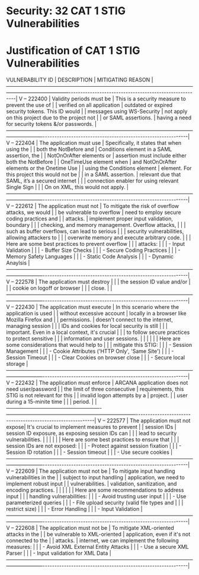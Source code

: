# Security: 32 CAT 1 STIG Vulnerabilities

# Justification of CAT 1 STIG Vulnerabilities

VULNERABILITY ID  |           DESCRIPTION          |         MITIGATING REASON                          |
————————————————————————————————————————————————--------------------------------------------------------|
V – 222400        | Validity periods must be       | This is a security measure to prevent the use of   |
                  | verified on all application    | outdated or expired security tokens. This ID would |
                  | messages using WS-Security     | not apply on this project due to the project not   |
                  | or SAML assertions.            | having a need for security tokens &/or passwords.  |
———————————————————————————————————————————-------------------------------------------------------------|
V – 222404        | The application must use       | Specifically, it states that when using the        |
                  | both the NotBefore and         | Conditions element in a SAML assertion, the        |
                  | NotOnOrAfter elements or       | assertion must include either both the NotBefore   |
                  | OneTimeUse element when        | and NotOnOrAfter elements or the Onetime Use       |
                  | using the Conditions element   | element. For this project this would not be        |
                  | in a SAML assertion.           | relevant due that SAML, it’s a secured internet    | 
                  |                                | connection enabler for using relevant Single Sign  |
                  |                                | On on XML, this would not apply.                   |
———————————————————————————————————————————-------------------------------------------------------------|
V – 222612        | The application must not       | To mitigate the risk of overflow attacks, we would |
                  | be vulnerable to overflow      | need to employ secure coding practices and         |
                  | attacks.                       | implement proper input validation, boundary        |
                  |                                | checking, and memory management. Overflow attacks, |
                  |                                | such as buffer overflows, can lead to serious      |
                  |                                | security vulnerabilities, allowing attackers to    | 
                  |                                | overwrite memory and execute arbitrary code.       |
                  |                                | Here are some best practices to prevent overflow   |
                  |                                | attacks:                                           |
                  |                                | -  Input Validation                                |
                  |                                | -  Buffer Size Checks                              |
                  |                                | -  Secure Coding Practices                         |
                  |                                | -  Memory Safety Languages                         |
                  |                                | -  Static Code Analysis                            |
                  |                                | -  Dynamic Anaylsis                                |
———————————————————————————————————————————-------------------------------------------------------------|
V – 222578        | The application must destroy   |                                                    |
                  | the session ID value and/or    |                                                    |
                  | cookie on logoff or browser    |                                                    |
                  | close.                         |                                                    |
———————————————————————————————————————————-------------------------------------------------------------|
V – 222430        | The application must execute   | In this scenario where the application is used     |
                  | without excessive account      | locally in a browser like Mozilla Firefox and      |
                  | permissions.                   | doesn't connect to the internet, managing session  |
                  |                                | IDs and cookies for local security is still        |
                  |                                | important. Even in a local context, it's crucial   |
                  |                                | to follow secure practices to protect sensitive    | 
                  |                                | information and user sessions.                     |
                  |                                |                                                    |
                  |                                | Here are some considerations that would help to    |
                  |                                | mitigate this STIG:                                |
                  |                                | - Session Management                               |
                  |                                | - Cookie Attributes ('HTTP Only', 'Same Site')     |
                  |                                | - Session Timeout                                  |
                  |                                | - Clear Cookies on browser close                   |
                  |                                | - Secure local storage                             |
———————————————————————————————————————————-------------------------------------------------------------|
V – 222432        | The application must enforce   | ARCANA application does not need user/password     |
                  | the limit of three consecutive | requirements, this STIG is not relevant for this   |
                  | invalid logon attempts by a    | project.                                           |
                  | user during a 15-minite time   |                                                    |
                  | period.                        |                                                    |
——————————————————-—————————————————————————------------------------------------------------------------|
V – 222577        | The application must not expose| It's crucial to implement measures to prevent      |
                  | session IDs                    | session ID exposure, as exposing session IDs can   | 
                  |                                | lead to security vulnerabilities.                  |
                  |                                |                                                    |
                  |                                | Here are some best practices to ensure that        |
                  |                                | session IDs are not exposed:                       |
                  |                                | -  Protect against session fixation                |
                  |                                | -  Session ID rotation                             |
                  |                                | -  Session timeout                                 |
                  |                                | -  Use secure cookies                              |
———————————————————————————————————————————-------------------------------------------------------------|
V – 222609        | The application must not be    | To mitigate input handling vulnerabilities in the  |
                  | subject to input handling      | application, we need to implement robust input     |
                  | vulnerabilities.               | validation, sanitization, and encoding practices.  |
                  |                                |                                                    |
                  |                                | Here are some recommendations to address input     |
                  |                                | handling vulnerabilities:                          |
                  |                                | -  Avoid trusting user input                       |
                  |                                | -  Use parameterized queries                       |
                  |                                | -  File upload security (valid file types and      |
                  |                                |    restrict size)                                  |
                  |                                | -  Error Handling                                  |
                  |                                | -  Input Validation                                |
———————————————————————————————————————————-------------------------------------------------------------|
V – 222608        | The application must not be    | To mitigate XML-oriented attacks in the            |
                  | be vulnerable to XML-oriented  | application, even if it's not connected to the     |
                  | attacks.                       | internet, we can implement the following measures: |
                  |                                | -  Avoid XML External Entity Attacks               |
                  |                                | -  Use a secure XML Parser                         |
                  |                                | -  Input validation for XML Data                   |
———————————————————————————————————————————-------------------------------------------------------------|